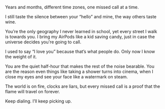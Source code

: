 Years and months, different time zones, one missed call at a time.

I still taste the silence between your “hello” and mine, the way others taste wine.

You’re the only geography I never learned in school, yet every street I walk is towards you. I bring my AirPods like a kid saving candy, just in case the universe decides you're going to call.  

I used to say “I love you” because that’s what people do. Only now I know the weight of it.  

You are the quiet half-hour that makes the rest of the noise bearable. You are the reason even things like taking a shower turns into cinema, when I close my eyes and see your face like a watermark on steam.  

The world is on fire, clocks are liars, but every missed call is a proof that the flame will travel on forever.  

Keep dialing. I’ll keep picking up.  
